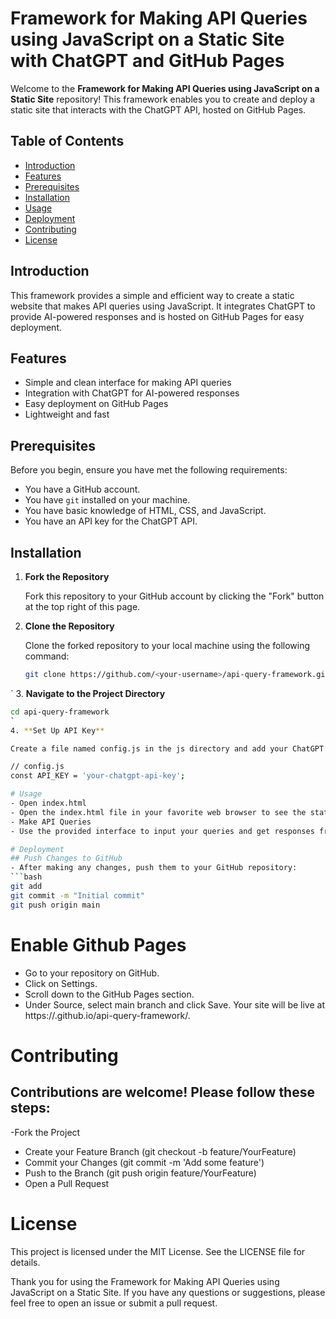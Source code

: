 # Framework for Making API Queries using JavaScript on a Static Site with ChatGPT and GitHub Pages

Welcome to the **Framework for Making API Queries using JavaScript on a Static Site** repository! This framework enables you to create and deploy a static site that interacts with the ChatGPT API, hosted on GitHub Pages.

## Table of Contents

- [Introduction](#introduction)
- [Features](#features)
- [Prerequisites](#prerequisites)
- [Installation](#installation)
- [Usage](#usage)
- [Deployment](#deployment)
- [Contributing](#contributing)
- [License](#license)

## Introduction

This framework provides a simple and efficient way to create a static website that makes API queries using JavaScript. It integrates ChatGPT to provide AI-powered responses and is hosted on GitHub Pages for easy deployment.

## Features

- Simple and clean interface for making API queries
- Integration with ChatGPT for AI-powered responses
- Easy deployment on GitHub Pages
- Lightweight and fast

## Prerequisites

Before you begin, ensure you have met the following requirements:

- You have a GitHub account.
- You have `git` installed on your machine.
- You have basic knowledge of HTML, CSS, and JavaScript.
- You have an API key for the ChatGPT API.

## Installation

1. **Fork the Repository**

   Fork this repository to your GitHub account by clicking the "Fork" button at the top right of this page.

2. **Clone the Repository**

   Clone the forked repository to your local machine using the following command:

   ```bash
   git clone https://github.com/<your-username>/api-query-framework.git
`
3. **Navigate to the Project Directory**
   ```bash
   cd api-query-framework
`
4. **Set Up API Key**

Create a file named config.js in the js directory and add your ChatGPT API key:

// config.js
const API_KEY = 'your-chatgpt-api-key';

# Usage
- Open index.html
- Open the index.html file in your favorite web browser to see the static site.
- Make API Queries
- Use the provided interface to input your queries and get responses from ChatGPT.

# Deployment
## Push Changes to GitHub
- After making any changes, push them to your GitHub repository:
 ```bash
git add
git commit -m "Initial commit"
git push origin main
```
# Enable Github Pages
- Go to your repository on GitHub.
- Click on Settings.
- Scroll down to the GitHub Pages section.
- Under Source, select main branch and click Save.
Your site will be live at https://<your-username>.github.io/api-query-framework/.

# Contributing
## Contributions are welcome! Please follow these steps:
 -Fork the Project
- Create your Feature Branch (git checkout -b feature/YourFeature)
- Commit your Changes (git commit -m 'Add some feature')
- Push to the Branch (git push origin feature/YourFeature)
- Open a Pull Request

# License
This project is licensed under the MIT License. See the LICENSE file for details.

Thank you for using the Framework for Making API Queries using JavaScript on a Static Site. If you have any questions or suggestions, please feel free to open an issue or submit a pull request.
